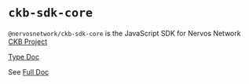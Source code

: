 # `ckb-sdk-core`

`@nervosnetwork/ckb-sdk-core` is the JavaScript SDK for Nervos Network [CKB Project](https://github.com/nervosnetwork/ckb)

[Type Doc](https://nervosnetwork.github.io/ckb-sdk-js/classes/ckb.html)

See [Full Doc](https://github.com/nervosnetwork/ckb-sdk-js/blob/develop/README.md)
